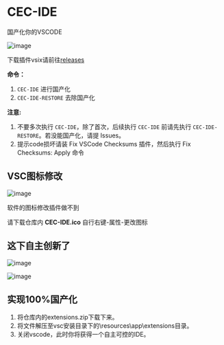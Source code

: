 # CEC-IDE

国产化你的VSCODE

![image](https://github.com/qxchuckle/vsc-cec-ide/assets/55614189/e78c4a3a-f8b7-47d0-9971-fdc4ffff2ed8)

下载插件vsix请前往[releases](https://github.com/qxchuckle/vsc-cec-ide/releases)

**命令：**
1. `CEC-IDE` 进行国产化
2. `CEC-IDE-RESTORE` 去除国产化

**注意:**
1. 不要多次执行 `CEC-IDE`，除了首次，后续执行 `CEC-IDE` 前请先执行 `CEC-IDE-RESTORE`。若没能国产化，请提 Issues。
2. 提示code损坏请装 Fix VSCode Checksums 插件，然后执行 Fix Checksums: Apply 命令

## VSC图标修改

![image](https://github.com/qxchuckle/vsc-cec-ide/assets/55614189/984daf13-e4e9-4658-b44a-caa97e57ecba)

软件的图标修改插件做不到

请下载仓库内 **CEC-IDE.ico** 自行右键-属性-更改图标


## 这下自主创新了

![image](https://github.com/qxchuckle/vsc-cec-ide/assets/55614189/b411bd0f-8289-4e11-953a-e550a42755d8)

![image](https://github.com/qxchuckle/vsc-cec-ide/assets/55614189/9e663223-5fc2-47f2-bc19-2f65ecb5be15)



## 实现100%国产化

1. 将仓库内的extensions.zip下载下来。
2. 将文件解压至vsc安装目录下的\resources\app\extensions目录。
3. 关闭vscode，此时你将获得一个自主可控的IDE。


